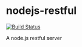 nodejs-restful
==============

[![Build Status](https://travis-ci.org/guillermocorrea/nodejs-restful.svg?branch=master)](https://travis-ci.org/guillermocorrea/nodejs-restful)

A node.js restful server
